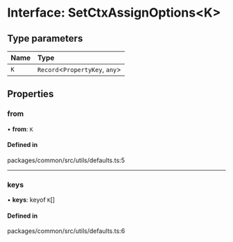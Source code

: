 # Interface: SetCtxAssignOptions<K\>

## Type parameters

| Name | Type |
| :------ | :------ |
| `K` | `Record`<`PropertyKey`, `any`\> |

## Properties

### from

• **from**: `K`

#### Defined in

packages/common/src/utils/defaults.ts:5

___

### keys

• **keys**: keyof `K`[]

#### Defined in

packages/common/src/utils/defaults.ts:6
